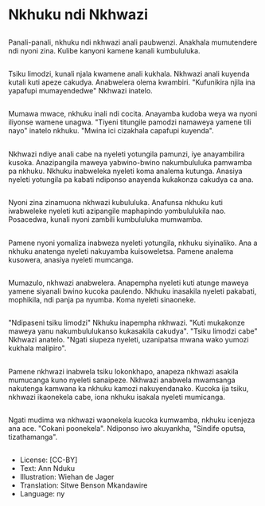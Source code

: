 # Nkhuku ndi Nkhwazi

##
Panali-panali, nkhuku ndi nkhwazi anali paubwenzi. Anakhala mumutendere ndi nyoni zina. Kulibe kanyoni kamene kanali kumbululuka.

##
Tsiku limodzi, kunali njala kwamene anali kukhala. Nkhwazi anali kuyenda kutali kuti apeze cakudya. Anabwelera olema kwambiri. "Kufunikira njila ina yapafupi mumayendedwe" Nkhwazi inatelo.

##
Mumawa mwace, nkhuku inali ndi cocita. Anayamba kudoba weya wa nyoni iliyonse wamene unagwa. "Tiyeni titungile pamodzi namaweya yamene tili nayo" inatelo nkhuku. "Mwina ici cizakhala capafupi kuyenda".

##
Nkhwazi ndiye anali cabe na nyeleti yotungila pamunzi, iye anayambilira kusoka. Anazipangila maweya yabwino-bwino nakumbululuka pamwamba pa nkhuku. Nkhuku inabweleka nyeleti koma analema kutunga. Anasiya nyeleti yotungila pa kabati ndiponso anayenda kukakonza cakudya ca ana.

##
Nyoni zina zinamuona nkhwazi kubululuka. Anafunsa nkhuku kuti iwabweleke nyeleti kuti azipangile maphapindo yombululukila nao. Posacedwa, kunali nyoni zambili kumbululuka mumwamba.

##
Pamene nyoni yomaliza inabweza nyeleti yotungila, nkhuku siyinaliko. Ana a nkhuku anatenga nyeleti nakuyamba kuisoweletsa. Pamene analema kusowera, anasiya nyeleti mumcanga.

##
Mumazulo, nkhwazi anabwelera. Anapempha nyeleti kuti atunge maweya yamene siyanali bwino kucoka paulendo. Nkhuku inasakila nyeleti pakabati, mophikila, ndi panja pa nyumba. Koma nyeleti sinaoneke.

##
"Ndipaseni tsiku limodzi" Nkhuku inapempha nkhwazi. "Kuti mukakonze maweya yanu nakumbululukanso kukasakila cakudya". "Tsiku limodzi cabe" Nkhwazi anatelo. "Ngati siupeza nyeleti, uzanipatsa mwana wako yumozi kukhala malipiro".

##
Pamene nkhwazi inabwela tsiku lokonkhapo, anapeza nkhwazi asakila mumucanga kuno nyeleti sanaipeze. Nkhwazi anabwela mwamsanga nakutenga kamwana ka nkhuku kamozi nakuyendanako. Kucoka ija tsiku, nkhwazi ikaonekela cabe, iona nkhuku isakala nyeleti mumicanga.

##
Ngati mudima wa nkhwazi waonekela kucoka kumwamba, nkhuku icenjeza ana ace. "Cokani poonekela". Ndiponso iwo akuyankha, "Sindife oputsa, tizathamanga".

##
* License: [CC-BY]
* Text: Ann Nduku
* Illustration: Wiehan de Jager
* Translation: Sitwe Benson Mkandawire
* Language: ny
